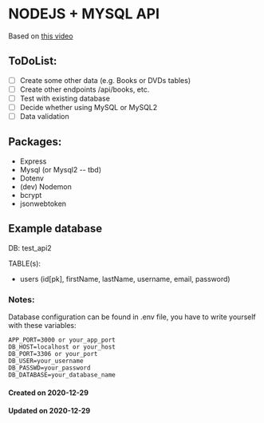# NODEJS + MYSQL API 

Based on [this video](https://www.youtube.com/watch?v=WfCJ3sHnLBM)

## ToDoList:
- [ ] Create some other data (e.g. Books or DVDs tables)
- [ ] Create other endpoints /api/books, etc.
- [ ] Test with existing database
- [ ] Decide whether using MySQL or MySQL2
- [ ] Data validation  

## Packages:
- Express
- Mysql (or Mysql2 -- tbd)
- Dotenv
- (dev) Nodemon
- bcrypt
- jsonwebtoken

## Example database 
DB: test_api2

TABLE(s): 
- users (id[pk], firstName, lastName, username, email, password)


### Notes:
Database configuration can be found in .env file, you have to write yourself with these variables: 

```
APP_PORT=3000 or your_app_port
DB_HOST=localhost or your_host
DB_PORT=3306 or your_port
DB_USER=your_username
DB_PASSWD=your_password
DB_DATABASE=your_database_name 
```

#### Created on 2020-12-29
#### Updated on 2020-12-29